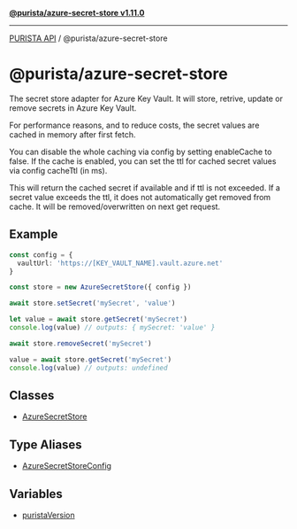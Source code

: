 [**@purista/azure-secret-store v1.11.0**](README.md)

***

[PURISTA API](../../packages.md) / @purista/azure-secret-store

# @purista/azure-secret-store

The secret store adapter for Azure Key Vault.
It will store, retrive, update or remove secrets in Azure Key Vault.

For performance reasons, and to reduce costs, the secret values are cached in memory after first fetch.

You can disable the whole caching via config by setting enableCache to false.
If the cache is enabled, you can set the ttl for cached secret values via config cacheTtl (in ms).

This will return the cached secret if available and if ttl is not exceeded.
If a secret value exceeds the ttl, it does not automatically get removed from cache.
It will be removed/overwritten on next get request.

## Example

```typescript
const config = {
  vaultUrl: 'https://[KEY_VAULT_NAME].vault.azure.net'
}

const store = new AzureSecretStore({ config })

await store.setSecret('mySecret', 'value')

let value = await store.getSecret('mySecret')
console.log(value) // outputs: { mySecret: 'value' }

await store.removeSecret('mySecret')

value = await store.getSecret('mySecret')
console.log(value) // outputs: undefined

```

## Classes

- [AzureSecretStore](classes/AzureSecretStore.md)

## Type Aliases

- [AzureSecretStoreConfig](type-aliases/AzureSecretStoreConfig.md)

## Variables

- [puristaVersion](variables/puristaVersion.md)
